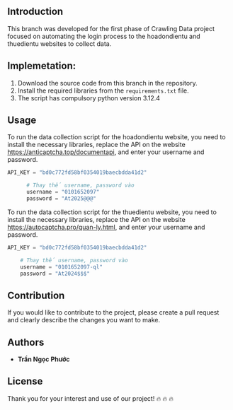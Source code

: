 ## Introduction
This branch was developed for the first phase of Crawling Data project focused on automating the login process to the hoadondientu and thuedientu websites to collect data.

## Implemetation:
1. Download the source code from this branch in the repository.
2. Install the required libraries from the `requirements.txt` file.
3. The script has compulsory python version 3.12.4

## Usage
To run the data collection script for the hoadondientu website, you need to install the necessary libraries, replace the API on the website https://anticaptcha.top/documentapi, and enter your username and password.

```python
API_KEY = "bd0c772fd58bf0354019baecbdda41d2"
```

```python
      # Thay thế username, password vào
      username = "0101652097"
      password = "At2025@@@"
```

To run the data collection script for the thuedientu website, you need to install the necessary libraries, replace the API on the website https://autocaptcha.pro/quan-ly.html, and enter your username and password.

```python
API_KEY = "bd0c772fd58bf0354019baecbdda41d2"
```

```python
    # Thay thế username, password vào
    username = "0101652097-ql"
    password = "At2024$$$"
```
## Contribution
If you would like to contribute to the project, please create a pull request and clearly describe the changes you want to make.

## Authors
- **Trần Ngọc Phước**

## License
Thank you for your interest and use of our project! 🔥 🔥 🔥 
